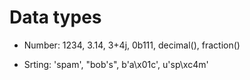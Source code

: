 # Data types

- Number: 1234, 3.14, 3+4j, 0b111, decimal(), fraction()

- Srting: 'spam', "bob's", b'a\x01c', u'sp\xc4m'

